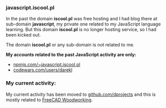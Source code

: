 ### javascript.iscool.pl

In the past the domain **iscool.pl** was free hosting and I had blog there at sub-domain **javascript**, my private one related to my JavaScript language learning. But this domain **iscool.pl** is no longer hosting service, so I had been kicked out. 

The domain **iscool.pl** or any sub-domain is not related to me. 

**My accounts related to the past JavaScript activity are only:**

* [npmjs.com/~javascript.iscool.pl](https://www.npmjs.com/~javascript.iscool.pl)
* [codewars.com/users/darekl](https://www.codewars.com/users/darekl)

### My current activity:

My current activity has been moved to [github.com/dprojects](https://github.com/dprojects) and this is mostly related to [FreeCAD Woodworking](https://github.com/dprojects/Woodworking). 

